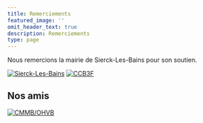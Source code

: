 ```yaml
---
title: Remerciements
featured_image: ''
omit_header_text: true
description: Remerciements
type: page
---
```


Nous remercions la mairie de Sierck-Les-Bains pour son soutien.

[![Sierck-Les-Bains](/images/logos/436px-Blason_Sierck-les-Bains_57.png)](https://www.siercklesbains.fr)
[![CCB3F](/images/logos/Logo_ccb3f.png)](https://www.ccb3f.fr)


## Nos amis

[![CMMB/OHVB](/images/logos/Conservatoire-Orchestre-Bouzonville.webp)](https://www.conservatoire-orchestre-bouzonville.com)
